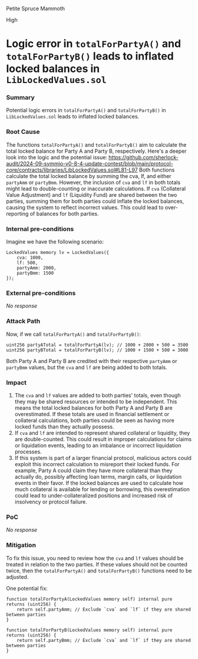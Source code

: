 Petite Spruce Mammoth

High

# Logic error in `totalForPartyA()` and `totalForPartyB()` leads to inflated locked balances in `LibLockedValues.sol`

### Summary

Potential logic errors in `totalForPartyA()` and `totalForPartyB()` in `LibLockedValues.sol` leads to inflated locked balances.

### Root Cause

The functions `totalForPartyA()` and `totalForPartyB()` aim to calculate the total locked balance for Party A and Party B, respectively. Here's a deeper look into the logic and the potential issue:
https://github.com/sherlock-audit/2024-09-symmio-v0-8-4-update-contest/blob/main/protocol-core/contracts/libraries/LibLockedValues.sol#L81-L97
Both functions calculate the total locked balance by summing the cva, lf, and either `partyAmm` or `partyBmm`. However, the inclusion of `cva` and `lf` in both totals might lead to double-counting or inaccurate calculations.
If `cva` (Collateral Value Adjustment) and `lf` (Liquidity Fund) are shared between the two parties, summing them for both parties could inflate the locked balances, causing the system to reflect incorrect values. This could lead to over-reporting of balances for both parties.

### Internal pre-conditions

Imagine we have the following scenario:
```solidity
LockedValues memory lv = LockedValues({
    cva: 1000,
    lf: 500,
    partyAmm: 2000,
    partyBmm: 1500
});
```


### External pre-conditions

_No response_

### Attack Path

Now, if we call `totalForPartyA()` and `totalForPartyB()`:
```solidity
uint256 partyATotal = totalForPartyA(lv); // 1000 + 2000 + 500 = 3500
uint256 partyBTotal = totalForPartyB(lv); // 1000 + 1500 + 500 = 3000
```
Both Party A and Party B are credited with their respective `partyAmm` or `partyBmm` values, but the `cva` and `lf` are being added to both totals.

### Impact

1. The `cva` and `lf` values are added to both parties' totals, even though they may be shared resources or intended to be independent. This means the total locked balances for both Party A and Party B are overestimated. If these totals are used in financial settlement or collateral calculations, both parties could be seen as having more locked funds than they actually possess.
2. If `cva` and `lf` are intended to represent shared collateral or liquidity, they are double-counted. This could result in improper calculations for claims or liquidation events, leading to an imbalance or incorrect liquidation processes.
3. If this system is part of a larger financial protocol, malicious actors could exploit this incorrect calculation to misreport their locked funds. For example, Party A could claim they have more collateral than they actually do, possibly affecting loan terms, margin calls, or liquidation events in their favor. If the locked balances are used to calculate how much collateral is available for lending or borrowing, this overestimation could lead to under-collateralized positions and increased risk of insolvency or protocol failure.

### PoC

_No response_

### Mitigation

To fix this issue, you need to review how the `cva` and `lf` values should be treated in relation to the two parties. If these values should not be counted twice, then the `totalForPartyA()` and `totalForPartyB()` functions need to be adjusted.

One potential fix:
```solidity
function totalForPartyA(LockedValues memory self) internal pure returns (uint256) {
    return self.partyAmm; // Exclude `cva` and `lf` if they are shared between parties
}

function totalForPartyB(LockedValues memory self) internal pure returns (uint256) {
    return self.partyBmm; // Exclude `cva` and `lf` if they are shared between parties
}
```